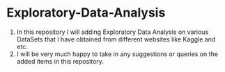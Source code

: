 # Exploratory-Data-Analysis

1) In this repository I will adding Exploratory Data Analysis on various DataSets that I have obtained from different websites like Kaggle and etc.
2) I will be very much happy to take in any suggestions or queries on the added items in this repository.


